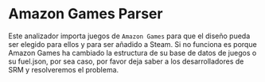 # Amazon Games Parser

Este analizador importa juegos de `Amazon Games` para que el diseño pueda ser elegido para ellos y para ser añadido a Steam. Si no funciona es porque Amazon Games ha cambiado la estructura de su base de datos de juegos o su fuel.json, por sea caso, por favor deja saber a los desarrolladores de SRM y resolveremos el problema. 